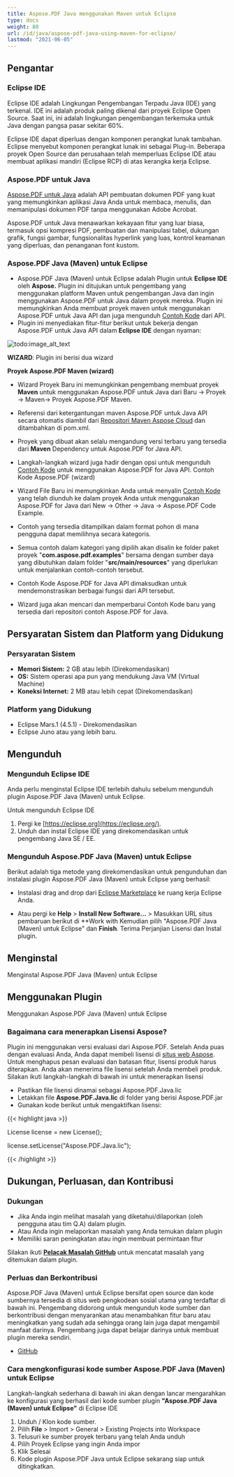 ```yaml
---
title: Aspose.PDF Java menggunakan Maven untuk Eclipse
type: docs
weight: 80
url: /id/java/aspose-pdf-java-using-maven-for-eclipse/
lastmod: "2021-06-05"
---
```


## Pengantar

### Eclipse IDE

Eclipse IDE adalah Lingkungan Pengembangan Terpadu Java (IDE) yang terkenal. IDE ini adalah produk paling dikenal dari proyek Eclipse Open Source. Saat ini, ini adalah lingkungan pengembangan terkemuka untuk Java dengan pangsa pasar sekitar 60%.

Eclipse IDE dapat diperluas dengan komponen perangkat lunak tambahan. Eclipse menyebut komponen perangkat lunak ini sebagai Plug-in. Beberapa proyek Open Source dan perusahaan telah memperluas Eclipse IDE atau membuat aplikasi mandiri (Eclipse RCP) di atas kerangka kerja Eclipse.

### Aspose.PDF untuk Java

[Aspose.PDF untuk Java](https://products.aspose.com/pdf/java/) adalah API pembuatan dokumen PDF yang kuat yang memungkinkan aplikasi Java Anda untuk membaca, menulis, dan memanipulasi dokumen PDF tanpa menggunakan Adobe Acrobat.

Aspose.PDF untuk Java menawarkan kekayaan fitur yang luar biasa, termasuk opsi kompresi PDF, pembuatan dan manipulasi tabel, dukungan grafik, fungsi gambar, fungsionalitas hyperlink yang luas, kontrol keamanan yang diperluas, dan penanganan font kustom.

### Aspose.PDF Java (Maven) untuk Eclipse

- Aspose.PDF Java (Maven) untuk Eclipse adalah Plugin untuk **Eclipse IDE** oleh **Aspose.** Plugin ini ditujukan untuk pengembang yang menggunakan platform Maven untuk pengembangan Java dan ingin menggunakan Aspose.PDF untuk Java dalam proyek mereka. Plugin ini memungkinkan Anda membuat proyek maven untuk menggunakan Aspose.PDF untuk Java API dan juga mengunduh [Contoh Kode](https://github.com/aspose-pdf/Aspose.Pdf-for-Java) dari API.
- Plugin ini menyediakan fitur-fitur berikut untuk bekerja dengan Aspose.PDF untuk Java API dalam **Eclipse IDE** dengan nyaman:

![todo:image_alt_text](https://i.imgur.com/KWKGljg.png)

**WIZARD**:
Plugin ini berisi dua wizard

**Proyek Aspose.PDF Maven (wizard)**

- Wizard Proyek Baru ini memungkinkan pengembang membuat proyek **Maven** untuk menggunakan Aspose.PDF untuk Java dari Baru -> Proyek -> Maven-> Proyek Aspose.PDF Maven.

- Referensi dari ketergantungan maven Aspose.PDF untuk Java API secara otomatis diambil dari [Repositori Maven Aspose Cloud](https://repository.aspose.com/webapp/#/artifacts/browse/tree/General/repo) dan ditambahkan di pom.xml.
- Proyek yang dibuat akan selalu mengandung versi terbaru yang tersedia dari **Maven** Dependency untuk Aspose.PDF for Java API.
- Langkah-langkah wizard juga hadir dengan opsi untuk mengunduh [Contoh Kode](https://github.com/aspose-pdf/Aspose.Pdf-for-Java) untuk menggunakan Aspose.PDF for Java API.
Contoh Kode Aspose.PDF (wizard)

- Wizard File Baru ini memungkinkan Anda untuk menyalin [Contoh Kode](https://github.com/aspose-pdf/Aspose.Pdf-for-Java) yang telah diunduh ke dalam proyek Anda untuk menggunakan Aspose.PDF for Java dari New -> Other -> Java -> Aspose.PDF Code Example.
- Contoh yang tersedia ditampilkan dalam format pohon di mana pengguna dapat memilihnya secara kategoris.
- Semua contoh dalam kategori yang dipilih akan disalin ke folder paket proyek "**com.aspose.pdf.examples**" bersama dengan sumber daya yang dibutuhkan dalam folder "**src/main/resources**" yang diperlukan untuk menjalankan contoh-contoh tersebut.
- Contoh Kode Aspose.PDF for Java API dimaksudkan untuk mendemonstrasikan berbagai fungsi dari API tersebut.

- Wizard juga akan mencari dan memperbarui Contoh Kode baru yang tersedia dari repositori contoh Aspose.PDF for Java.

## Persyaratan Sistem dan Platform yang Didukung

### Persyaratan Sistem

- **Memori Sistem:** 2 GB atau lebih (Direkomendasikan)
- **OS:** Sistem operasi apa pun yang mendukung Java VM (Virtual Machine)
- **Koneksi Internet:** 2 MB atau lebih cepat (Direkomendasikan)

### Platform yang Didukung

- Eclipse Mars.1 (4.5.1) - Direkomendasikan
- Eclipse Juno atau yang lebih baru.

## Mengunduh

### Mengunduh Eclipse IDE

Anda perlu menginstal Eclipse IDE terlebih dahulu sebelum mengunduh plugin Aspose.PDF Java (Maven) untuk Eclipse.

Untuk mengunduh Eclipse IDE

1. Pergi ke [https://eclipse.org](https://eclipse.org/).
1. Unduh dan instal Eclipse IDE yang direkomendasikan untuk pengembang Java SE / EE.

### Mengunduh Aspose.PDF Java (Maven) untuk Eclipse

Berikut adalah tiga metode yang direkomendasikan untuk pengunduhan dan instalasi plugin Aspose.PDF Java (Maven) untuk Eclipse yang berhasil:

- Instalasi drag and drop dari [Eclipse Marketplace](https://marketplace.eclipse.org/content/asposepdf-java-maven-eclipse) ke ruang kerja Eclipse Anda.

- Atau pergi ke **Help** > **Install New Software...** > Masukkan URL situs pembaruan berikut di **Work with
Kemudian pilih "Aspose.PDF Java (Maven) untuk Eclipse" dan **Finish**. Terima Perjanjian Lisensi dan Instal plugin.

## Menginstal

Menginstal Aspose.PDF Java (Maven) untuk Eclipse

## Menggunakan Plugin

Menggunakan Aspose.PDF Java (Maven) untuk Eclipse

### Bagaimana cara menerapkan Lisensi Aspose?

Plugin ini menggunakan versi evaluasi dari Aspose.PDF. Setelah Anda puas dengan evaluasi Anda, Anda dapat membeli lisensi di [situs web Aspose](https://purchase.aspose.com/buy). Untuk menghapus pesan evaluasi dan batasan fitur, lisensi produk harus diterapkan. Anda akan menerima file lisensi setelah Anda membeli produk. Silakan ikuti langkah-langkah di bawah ini untuk menerapkan lisensi

- Pastikan file lisensi dinamai sebagai Aspose.PDF.Java.lic
- Letakkan file **Aspose.PDF.Java.lic** di folder yang berisi Aspose.PDF.jar
- Gunakan kode berikut untuk mengaktifkan lisensi:

{{< highlight java >}}

License license = new License();

license.setLicense("Aspose.PDF.Java.lic");

{{< /highlight >}}

## Dukungan, Perluasan, dan Kontribusi

### Dukungan

- Jika Anda ingin melihat masalah yang diketahui/dilaporkan (oleh pengguna atau tim Q.A) dalam plugin.
- Atau Anda ingin melaporkan masalah yang Anda temukan dalam plugin
- Memiliki saran peningkatan atau ingin membuat permintaan fitur

Silakan ikuti [**Pelacak Masalah GitHub**](https://github.com/aspose-pdf/Aspose.PDF-for-Java/issues) untuk mencatat masalah yang ditemukan dalam plugin.

### Perluas dan Berkontribusi

Aspose.PDF Java (Maven) untuk Eclipse bersifat open source dan kode sumbernya tersedia di situs web pengkodean sosial utama yang terdaftar di bawah ini. Pengembang didorong untuk mengunduh kode sumber dan berkontribusi dengan menyarankan atau menambahkan fitur baru atau meningkatkan yang sudah ada sehingga orang lain juga dapat mengambil manfaat darinya. Pengembang juga dapat belajar darinya untuk membuat plugin mereka sendiri.

- [GitHub](https://github.com/aspose-pdf/Aspose.PDF-for-Java/tree/master/Plugins/Aspose_Pdf_Java_Maven_for_Eclipse)

### Cara mengkonfigurasi kode sumber Aspose.PDF Java (Maven) untuk Eclipse

Langkah-langkah sederhana di bawah ini akan dengan lancar mengarahkan ke konfigurasi yang berhasil dari kode sumber plugin **"Aspose.PDF Java (Maven) untuk Eclipse"** di Eclipse IDE

1. Unduh / Klon kode sumber.
1. Pilih **File** > Import > General > Existing Projects into Workspace
1. Telusuri ke sumber proyek terbaru yang telah Anda unduh
1. Pilih Proyek Eclipse yang ingin Anda impor
1. Klik Selesai
1. Kode plugin Aspose.PDF Java untuk Eclipse sekarang siap untuk ditingkatkan.